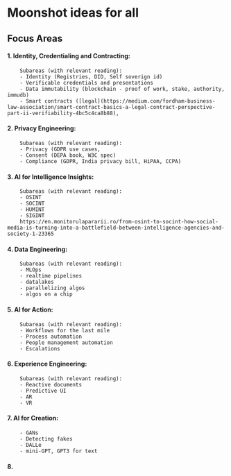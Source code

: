 # Moonshot ideas for all

## Focus Areas 


#### 1. Identity, Credentialing and Contracting: 
        
        Subareas (with relevant reading):
        - Identity (Registries, DID, Self soverign id)
        - Verificable credentials and presentations
        - Data immutability (blockchain - proof of work, stake, authority, immudb)
        - Smart contracts ([legal](https://medium.com/fordham-business-law-association/smart-contract-basics-a-legal-contract-perspective-part-ii-verifiability-4bc5c4ca8b88), 
        

#### 2. Privacy Engineering: 
        
        Subareas (with relevant reading): 
        - Privacy (GDPR use cases, 
        - Consent (DEPA book, W3C spec)
        - Compliance (GDPR, India privacy bill, HiPAA, CCPA)
        
#### 3. AI for Intelligence Insights: 

        Subareas (with relevant reading):
        - OSINT
        - SOCINT
        - HUMINT
        - SIGINT
        https://en.monitorulapararii.ro/from-osint-to-socint-how-social-media-is-turning-into-a-battlefield-between-intelligence-agencies-and-society-1-23365

#### 4. Data Engineering: 
        
        Subareas (with relevant reading):
        - MLOps
        - realtime pipelines
        - datalakes
        - parallelizing algos
        - algos on a chip

#### 5. AI for Action: 
        
        Subareas (with relevant reading):
        - Workflows for the last mile
        - Process automation
        - People management automation
        - Escalations

#### 6. Experience Engineering: 
        Subareas (with relevant reading):
        - Reactive documents
        - Predictive UI 
        - AR
        - VR

#### 7. AI for Creation: 
        - GANs
        - Detecting fakes
        - DALLe
        - mini-GPT, GPT3 for text

#### 8. 


